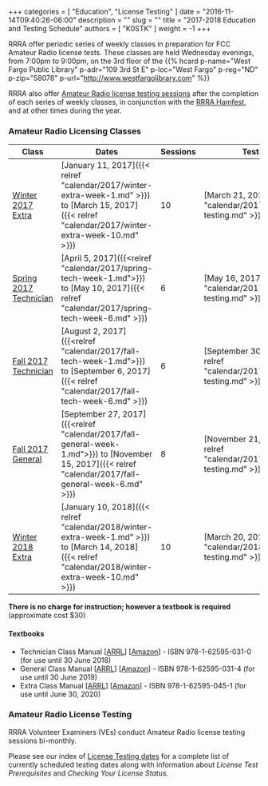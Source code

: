 +++
categories = [ "Education", "License Testing" ]
date = "2016-11-14T09:40:26-06:00"
description = ""
slug = ""
title = "2017-2018 Education and Testing Schedule"
authors = [ "K0STK" ]
weight = -1
+++

RRRA offer periodic series of weekly classes in preparation for FCC Amateur
Radio license tests.  These classes are
held Wednesday evenings, from 7:00pm to 9:00pm, on the 3rd floor of the 
{{% hcard p-name="West Fargo Public Library" p-adr="109 3rd St E" p-loc="West Fargo" p-reg="ND" p-zip="58078" p-url="http://www.westfargolibrary.com" %}}

RRRA also offer [Amateur Radio license testing sessions](/dates/license-testing)
after the completion of each series of weekly classes, in conjunction with the
[RRRA Hamfest](/dates/hamfest/), and at other times during the year.
<!--more-->
### Amateur Radio Licensing Classes
Class | Dates | Sessions | Testing
------|-------|----------|--------
[Winter 2017 Extra](/dates/winter-2017-extra) | [January 11, 2017]({{< relref "calendar/2017/winter-extra-week-1.md" >}}) to [March 15, 2017]({{< relref "calendar/2017/winter-extra-week-10.md" >}}) | 10 | [March 21, 2017]({{< relref "calendar/2017/march-testing.md" >}})
[Spring 2017 Technician](/dates/spring-2017-technician) | [April 5, 2017]({{<relref "calendar/2017/spring-tech-week-1.md">}}) to [May 10, 2017]({{< relref "calendar/2017/spring-tech-week-6.md" >}}) | 6 | [May 16, 2017]({{< relref "calendar/2017/may-testing.md" >}})
[Fall 2017 Technician](/dates/fall-2017-technician) | [August 2, 2017]({{<relref "calendar/2017/fall-tech-week-1.md">}}) to [September 6, 2017]({{< relref "calendar/2017/fall-tech-week-6.md" >}}) | 6 | [September 30, 2017]({{< relref "calendar/2017/hamfest-testing.md" >}})
[Fall 2017 General](/dates/fall-2017-general) | [September 27, 2017]({{<relref "calendar/2017/fall-general-week-1.md">}}) to [November 15, 2017]({{< relref "calendar/2017/fall-general-week-6.md" >}}) | 8 | [November 21, 2017]({{< relref "calendar/2017/november-testing.md" >}})
[Winter 2018 Extra](/dates/winter-2018-extra) | [January 10, 2018]({{< relref "calendar/2018/winter-extra-week-1.md" >}}) to [March 14, 2018]({{< relref "calendar/2018/winter-extra-week-10.md" >}}) | 10 | [March 20, 2018]({{< relref "calendar/2018/january-testing.md" >}})


**There is no charge for instruction; however a textbook is required**
(approximate cost $30)

#### Textbooks

* Technician Class Manual [[ARRL](http://www.arrl.org/shop/ARRL-Ham-Radio-License-Manual-3rd-Edition/)] [[Amazon](http://www.amazon.com/ARRL-Ham-Radio-License-Manual/dp/1625950136/)] - ISBN 978-1-62595-031-0 (for use until 30 June 2018)
* General Class Manual [[ARRL](http://www.arrl.org/shop/ARRL-General-Class-License-Manual-8th-Edition/)] [[Amazon](http://www.amazon.com/General-Class-License-Manual-Spiral/dp/1625950314/)] - ISBN 978-1-62595-031-4 (for use until 30 June 2019)
* Extra Class Manual [[ARRL](http://www.arrl.org/shop/ARRL-Extra-Class-License-Manual-11th-Edition/)] [[Amazon](http://www.amazon.com/Extra-Class-License-Manual-Amateur/dp/1625950454/)] - ISBN 978-1-62595-045-1 (for use until June 30, 2020)

### Amateur Radio License Testing

RRRA Volunteer Examiners (VEs) conduct Amateur Radio license testing
sessions bi-monthly. 	

Please see our index of [License Testing dates](/dates/license-testing/) for a
complete list of currently scheduled testing dates along with information
about *License Test Prerequisites* and *Checking Your License Status*.
